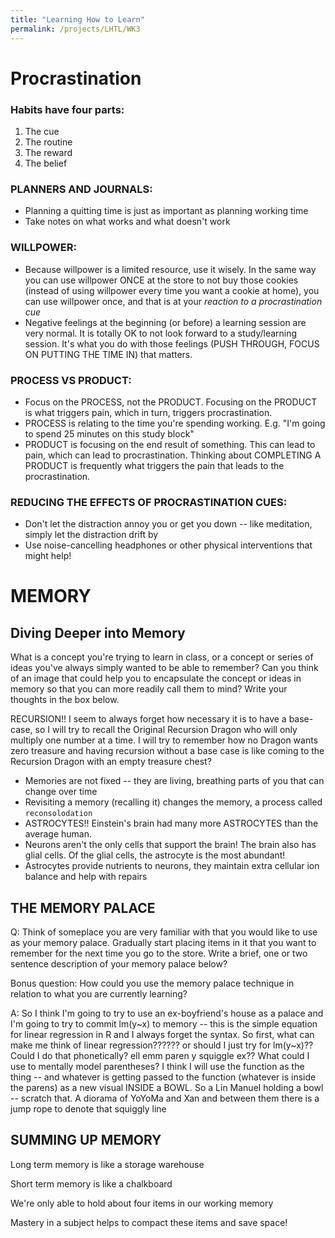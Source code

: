 ```yaml
---
title: "Learning How to Learn"
permalink: /projects/LHTL/WK3
---
```


# Procrastination

### Habits have four parts:

1. The cue
2. The routine
3. The reward
4. The belief

### PLANNERS AND JOURNALS:

- Planning a quitting time is just as important as planning working time
- Take notes on what works and what doesn't work

### WILLPOWER:

- Because willpower is a limited resource, use it wisely. In the same way you can use willpower ONCE at the store to not buy those cookies (instead of using willpower every time you want a cookie at home), you can use willpower once, and that is at your _reaction to a procrastination cue_
- Negative feelings at the beginning (or before) a learning session are very normal. It is totally OK to not look forward to a study/learning session. It's what you do with those feelings (PUSH THROUGH, FOCUS ON PUTTING THE TIME IN) that matters.

### PROCESS VS PRODUCT:

- Focus on the PROCESS, not the PRODUCT. Focusing on the PRODUCT is what triggers pain, which in turn, triggers procrastination.
- PROCESS is relating to the time you're spending working. E.g. "I'm going to spend 25 minutes on this study block"
- PRODUCT is focusing on the end result of something. This can lead to pain, which can lead to procrastination. Thinking about COMPLETING A PRODUCT is frequently what triggers the pain that leads to the procrastination.

### REDUCING THE EFFECTS OF PROCRASTINATION CUES:

- Don't let the distraction annoy you or get you down -- like meditation, simply let the distraction drift by
- Use noise-cancelling headphones or other physical interventions that might help!

# MEMORY

## Diving Deeper into Memory

What is a concept you're trying to learn in class, or a concept or series of ideas you've always simply wanted to be able to remember? Can you think of an image that could help you to encapsulate the concept or ideas in memory so that you can more readily call them to mind? Write your thoughts in the box below.

RECURSION!!
I seem to always forget how necessary it is to have a base-case, so I will try to recall the Original Recursion Dragon who will only multiply one number at a time. I will try to remember how no Dragon wants zero treasure and having recursion without a base case is like coming to the Recursion Dragon with an empty treasure chest?

- Memories are not fixed -- they are living, breathing parts of you that can change over time
- Revisiting a memory (recalling it) changes the memory, a process called `reconsolodation`
- ASTROCYTES!! Einstein's brain had many more ASTROCYTES than the average human.
- Neurons aren't the only cells that support the brain! The brain also has glial cells. Of the glial cells, the astrocyte is the most abundant!
- Astrocytes provide nutrients to neurons, they maintain extra cellular ion balance and help with repairs

## THE MEMORY PALACE

Q: Think of someplace you are very familiar with that you would like to use as your memory palace. Gradually start placing items in it that you want to remember for the next time you go to the store. Write a brief, one or two sentence description of your memory palace below?

Bonus question: How could you use the memory palace technique in relation to what you are currently learning?

A: So I think I'm going to try to use an ex-boyfriend's house as a palace and I'm going to try to commit lm(y~x) to memory -- this is the simple equation for linear regression in R and I always forget the syntax. So first, what can make me think of linear regression?????? or should I just try for lm(y~x)?? Could I do that phonetically? ell emm paren y squiggle ex?? What could I use to mentally model parentheses? I think I will use the function as the thing -- and whatever is getting passed to the function (whatever is inside the parens) as a new visual INSIDE a BOWL. So a Lin Manuel holding a bowl -- scratch that. A diorama of YoYoMa and Xan and between them there is a jump rope to denote that squiggly line

## SUMMING UP MEMORY

Long term memory is like a storage warehouse

Short term memory is like a chalkboard

We're only able to hold about four items in our working memory

Mastery in a subject helps to compact these items and save space!
